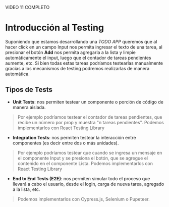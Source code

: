 VIDEO 11 COMPLETO
# Introducción al Testing
Suponiendo que estamos desarrollando una *TODO APP* queremos que al hacer click en un campo Input nos permita ingresar el texto de una tarea, al presionar el botón **Add** nos permita agregarla a la lista y limpie automáticamente el input, luego que el contador de tareas pendientes aumente, etc. Si bien todas estas tareas podríamos testearlas manualmente gracias a los mecanismos de testing podremos realizarlas de manera automática. 

## Tipos de Tests
* **Unit Tests**: nos permiten testear un componente o porción de código de manera aislada.
> Por ejemplo podríamos testear el contador de tareas pendientes, que recibe un número por prop y muestra "n tareas pendientes".
> Podemos implementarlos con React Testing Library

* **Integration Tests**: nos permiten testear la interacción entre componentes (es decir entre dos o más unidades).
> Por ejemplo podríamos testear que cuando se ingresa un mensaje en el componente Input y se presiona el botón, que se agregue el contenido en el componente Lista.
> Podemos implementarlos con React Testing Library

* **End to End Tests (E2E)**: nos permiten simular todo el proceso que llevará a cabo el usuario, desde el login, carga de nueva tarea, agregado a la lista, etc.

> Podemos implementarlos con Cypress.js, Selenium o Pupeteer.